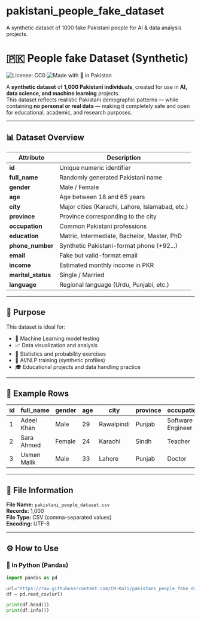 # pakistani_people_fake_dataset
A synthetic dataset of 1000  fake Pakistani people for AI &amp; data analysis projects.

# 🇵🇰  People fake Dataset (Synthetic)  
![License: CC0](https://img.shields.io/badge/License-CC0%201.0-lightgrey.svg)
![Made with 💙 in Pakistan](https://img.shields.io/badge/Made%20with-%F0%9F%92%99%20in%20Pakistan-green)

A **synthetic dataset** of **1,000 Pakistani individuals**, created for use in **AI, data science, and machine learning** projects.  
This dataset reflects realistic Pakistani demographic patterns — while containing **no personal or real data** — making it completely safe and open for educational, academic, and research purposes.

---

## 📊 Dataset Overview

| Attribute | Description |
|------------|-------------|
| **id** | Unique numeric identifier |
| **full_name** | Randomly generated Pakistani name |
| **gender** | Male / Female |
| **age** | Age between 18 and 65 years |
| **city** | Major cities (Karachi, Lahore, Islamabad, etc.) |
| **province** | Province corresponding to the city |
| **occupation** | Common Pakistani professions |
| **education** | Matric, Intermediate, Bachelor, Master, PhD |
| **phone_number** | Synthetic Pakistani-format phone (+92...) |
| **email** | Fake but valid-format email |
| **income** | Estimated monthly income in PKR |
| **marital_status** | Single / Married |
| **language** | Regional language (Urdu, Punjabi, etc.) |

---

## 🧠 Purpose

This dataset is ideal for:

- 🧩 Machine Learning model testing  
- 📈 Data visualization and analysis  
- 🧮 Statistics and probability exercises  
- 🧠 AI/NLP training (synthetic profiles)  
- 🎓 Educational projects and data handling practice  

---

## 🧾 Example Rows

| id | full_name | gender | age | city | province | occupation | income |
|----|------------|---------|-----|--------|-----------|------------|--------|
| 1 | Adeel Khan | Male | 29 | Rawalpindi | Punjab | Software Engineer | 120000 |
| 2 | Sara Ahmed | Female | 24 | Karachi | Sindh | Teacher | 65000 |
| 3 | Usman Malik | Male | 33 | Lahore | Punjab | Doctor | 150000 |

---

## 🧩 File Information

**File Name:** `pakistani_people_dataset.csv`  
**Records:** 1,000  
**File Type:** CSV (comma-separated values)  
**Encoding:** UTF-8  

---

## ⚙️ How to Use

### 🔹 In Python (Pandas)

```python
import pandas as pd

url="https://raw.githubusercontent.com/CM-Kali/pakistani_people_fake_dataset/main/pakistani_people_dataset.csv"
df = pd.read_csv(url)

print(df.head())
print(df.info())
